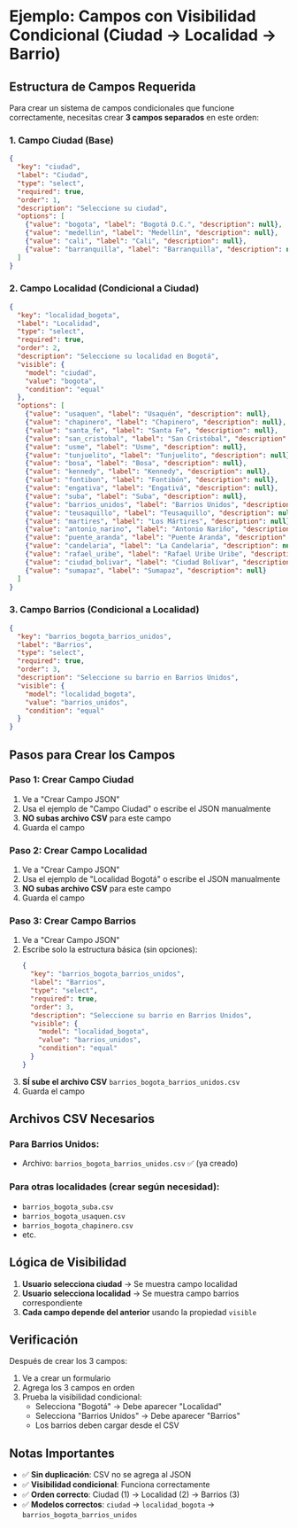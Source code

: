 # Ejemplo: Campos con Visibilidad Condicional (Ciudad → Localidad → Barrio)

## Estructura de Campos Requerida

Para crear un sistema de campos condicionales que funcione correctamente, necesitas crear **3 campos separados** en este orden:

### 1. Campo Ciudad (Base)
```json
{
  "key": "ciudad",
  "label": "Ciudad",
  "type": "select",
  "required": true,
  "order": 1,
  "description": "Seleccione su ciudad",
  "options": [
    {"value": "bogota", "label": "Bogotá D.C.", "description": null},
    {"value": "medellin", "label": "Medellín", "description": null},
    {"value": "cali", "label": "Cali", "description": null},
    {"value": "barranquilla", "label": "Barranquilla", "description": null}
  ]
}
```

### 2. Campo Localidad (Condicional a Ciudad)
```json
{
  "key": "localidad_bogota",
  "label": "Localidad",
  "type": "select",
  "required": true,
  "order": 2,
  "description": "Seleccione su localidad en Bogotá",
  "visible": {
    "model": "ciudad",
    "value": "bogota",
    "condition": "equal"
  },
  "options": [
    {"value": "usaquen", "label": "Usaquén", "description": null},
    {"value": "chapinero", "label": "Chapinero", "description": null},
    {"value": "santa_fe", "label": "Santa Fe", "description": null},
    {"value": "san_cristobal", "label": "San Cristóbal", "description": null},
    {"value": "usme", "label": "Usme", "description": null},
    {"value": "tunjuelito", "label": "Tunjuelito", "description": null},
    {"value": "bosa", "label": "Bosa", "description": null},
    {"value": "kennedy", "label": "Kennedy", "description": null},
    {"value": "fontibon", "label": "Fontibón", "description": null},
    {"value": "engativa", "label": "Engativá", "description": null},
    {"value": "suba", "label": "Suba", "description": null},
    {"value": "barrios_unidos", "label": "Barrios Unidos", "description": null},
    {"value": "teusaquillo", "label": "Teusaquillo", "description": null},
    {"value": "martires", "label": "Los Mártires", "description": null},
    {"value": "antonio_narino", "label": "Antonio Nariño", "description": null},
    {"value": "puente_aranda", "label": "Puente Aranda", "description": null},
    {"value": "candelaria", "label": "La Candelaria", "description": null},
    {"value": "rafael_uribe", "label": "Rafael Uribe Uribe", "description": null},
    {"value": "ciudad_bolivar", "label": "Ciudad Bolívar", "description": null},
    {"value": "sumapaz", "label": "Sumapaz", "description": null}
  ]
}
```

### 3. Campo Barrios (Condicional a Localidad)
```json
{
  "key": "barrios_bogota_barrios_unidos",
  "label": "Barrios",
  "type": "select",
  "required": true,
  "order": 3,
  "description": "Seleccione su barrio en Barrios Unidos",
  "visible": {
    "model": "localidad_bogota",
    "value": "barrios_unidos",
    "condition": "equal"
  }
}
```

## Pasos para Crear los Campos

### Paso 1: Crear Campo Ciudad
1. Ve a "Crear Campo JSON"
2. Usa el ejemplo de "Campo Ciudad" o escribe el JSON manualmente
3. **NO subas archivo CSV** para este campo
4. Guarda el campo

### Paso 2: Crear Campo Localidad
1. Ve a "Crear Campo JSON"
2. Usa el ejemplo de "Localidad Bogotá" o escribe el JSON manualmente
3. **NO subas archivo CSV** para este campo
4. Guarda el campo

### Paso 3: Crear Campo Barrios
1. Ve a "Crear Campo JSON"
2. Escribe solo la estructura básica (sin opciones):
   ```json
   {
     "key": "barrios_bogota_barrios_unidos",
     "label": "Barrios",
     "type": "select",
     "required": true,
     "order": 3,
     "description": "Seleccione su barrio en Barrios Unidos",
     "visible": {
       "model": "localidad_bogota",
       "value": "barrios_unidos",
       "condition": "equal"
     }
   }
   ```
3. **SÍ sube el archivo CSV** `barrios_bogota_barrios_unidos.csv`
4. Guarda el campo

## Archivos CSV Necesarios

### Para Barrios Unidos:
- Archivo: `barrios_bogota_barrios_unidos.csv` ✅ (ya creado)

### Para otras localidades (crear según necesidad):
- `barrios_bogota_suba.csv`
- `barrios_bogota_usaquen.csv`
- `barrios_bogota_chapinero.csv`
- etc.

## Lógica de Visibilidad

1. **Usuario selecciona ciudad** → Se muestra campo localidad
2. **Usuario selecciona localidad** → Se muestra campo barrios correspondiente
3. **Cada campo depende del anterior** usando la propiedad `visible`

## Verificación

Después de crear los 3 campos:
1. Ve a crear un formulario
2. Agrega los 3 campos en orden
3. Prueba la visibilidad condicional:
   - Selecciona "Bogotá" → Debe aparecer "Localidad"
   - Selecciona "Barrios Unidos" → Debe aparecer "Barrios"
   - Los barrios deben cargar desde el CSV

## Notas Importantes

- ✅ **Sin duplicación**: CSV no se agrega al JSON
- ✅ **Visibilidad condicional**: Funciona correctamente
- ✅ **Orden correcto**: Ciudad (1) → Localidad (2) → Barrios (3)
- ✅ **Modelos correctos**: `ciudad` → `localidad_bogota` → `barrios_bogota_barrios_unidos`
